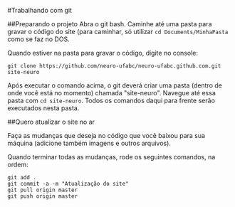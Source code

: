 #Trabalhando com git

##Preparando o projeto
Abra o git bash.
Caminhe até uma pasta para gravar o código do site (para caminhar, só utilizar `cd Documents/MinhaPasta` como se faz no DOS.  

Quando estiver na pasta para gravar o código, digite no console:

```
git clone https://github.com/neuro-ufabc/neuro-ufabc.github.com.git site-neuro
```

Após executar o comando acima, o git deverá criar uma pasta (dentro de onde você está no momento) chamada "site-neuro".
Navegue até essa pasta com `cd site-neuro`. Todos os comandos daqui para frente serão executados nesta pasta.  

##Quero atualizar o site no ar

Faça as mudanças que deseja no código que você baixou para sua máquina (adicione também imagens e outros arquivos).  

Quando terminar todas as mudanças, rode os seguintes comandos, na ordem:

```
git add .
git commit -a -m "Atualização do site"
git pull origin master
git push origin master
```
